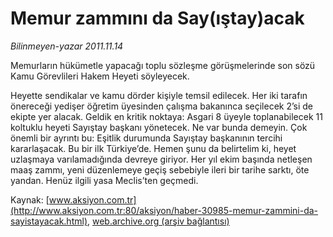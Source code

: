 # Memur zammını da Say(ıştay)acak

*Bilinmeyen-yazar 2011.11.14*

<font class="agenda2NewsSpot">
 Memurların hükümetle yapacağı toplu sözleşme görüşmelerinde son sözü Kamu Görevlileri Hakem Heyeti söyleyecek.
</font>
<font class="newsDetail">
 <p>
 </p>
 <p>
  Heyette sendikalar ve kamu dörder kişiyle temsil edilecek. Her iki tarafın önereceği yedişer öğretim üyesinden çalışma bakanınca seçilecek 2’si de ekipte yer alacak. Geldik en kritik noktaya: Asgari 8 üyeyle toplanabilecek 11 koltuklu heyeti Sayıştay başkanı yönetecek. Ne var bunda demeyin. Çok önemli bir ayrıntı bu: Eşitlik durumunda Sayıştay başkanının tercihi kararlaşacak. Bu bir ilk Türkiye’de. Hemen şunu da belirtelim ki, heyet uzlaşmaya varılamadığında devreye giriyor. Her yıl ekim başında netleşen maaş zammı, yeni düzenlemeye geçiş sebebiyle ileri bir tarihe sarktı, öte yandan. Henüz ilgili yasa Meclis’ten geçmedi.
 </p>
</font>

Kaynak: [www.aksiyon.com.tr](http://www.aksiyon.com.tr:80/aksiyon/haber-30985-memur-zammini-da-sayistayacak.html), [web.archive.org (arşiv bağlantısı)](http://web.archive.org/web/20111120213006/http://www.aksiyon.com.tr:80/aksiyon/haber-30985-memur-zammini-da-sayistayacak.html)
